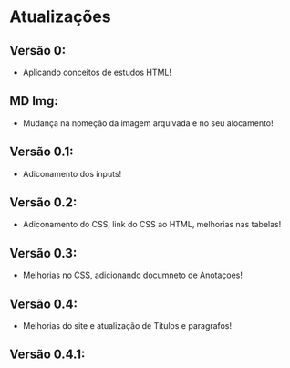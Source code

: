 # Atualizações

## Versão 0: 

- Aplicando conceitos de estudos HTML!

## MD Img: 

- Mudança na nomeção da imagem arquivada e no seu alocamento!

## Versão 0.1: 

- Adiconamento dos inputs!

## Versão 0.2:

- Adiconamento do CSS, link do CSS ao HTML, melhorias nas tabelas!

## Versão 0.3:

- Melhorias no CSS, adicionando documneto de Anotaçoes!

## Versão 0.4:

- Melhorias do site e atualização de Titulos e paragrafos!

## Versão 0.4.1: